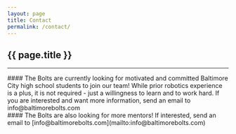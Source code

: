 ```yaml
---
layout: page
title: Contact
permalink: /contact/
---
```


<div class="container" markdown="1">
<section id="banner-card" class="card bg-light info-card" markdown="1">

<h1 class="mx-auto p-4">{{ page.title }}</h1>
<hr class="mx-4 p-0">
<div class="p-4" markdown="1">
#### The Bolts are currently looking for motivated and committed Baltimore City high school students to join our team! While prior robotics experience is a plus, it is not required - just a willingness to learn and to work hard. If you are interested and want more information, send an email to info@baltimorebolts.com
<br>
#### The Bolts are also looking for more mentors! If interested, send an email to [info@baltimorebolts.com](mailto:info@baltimorebolts.com)
</div>

</section>
</div>
